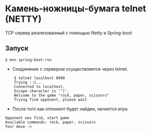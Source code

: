 # Камень-ножницы-бумага telnet (NETTY)
TCP сервер реализованный с помощью Netty и Spring-boot

## Запуск
    $ mvn spring-boot:run

* Соединение с сервером осуществляется через telnet.
```
    $ telnet localhost 8090
    Trying ::1...
    Connected to localhost.
    Escape character is '^]'.
    Welcome to the game "rock, paper, scissors"
    Trying find opponent, please wait
```
* После того как оппонент будет найден, начнется игра
```
Opponent was find, start game
Available commands: rock, paper, scissors
Your move -> 
```


